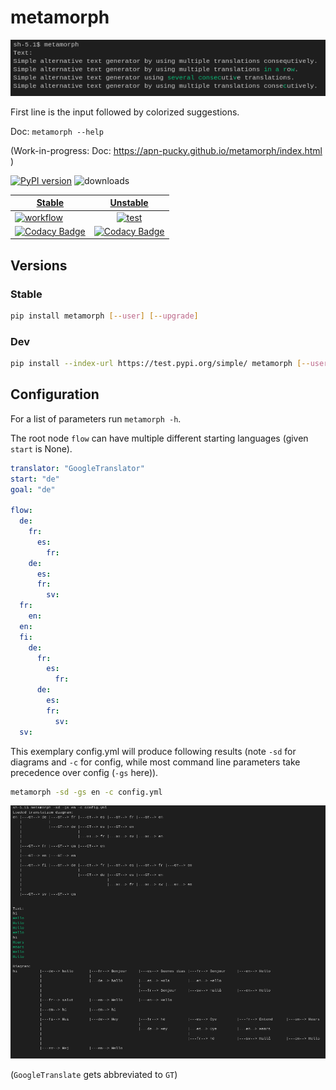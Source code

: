 # metamorph

![IMG](/img/img.png)

First line is the input followed by colorized suggestions.

Doc: `metamorph --help`

(Work-in-progress: Doc: https://apn-pucky.github.io/metamorph/index.html )

[![PyPI version][pypi image]][pypi link]  ![downloads](https://img.shields.io/pypi/dm/metamorph.svg) 

| [Stable][doc release]        | [Unstable][doc test]           |
| ------------- |:-------------:|
| [![workflow][a s image]][a s link]      | [![test][a t image]][a t link]     |
| [![Codacy Badge][cc s q i]][cc s q l]     |[![Codacy Badge][cc q i]][cc q l] | 

## Versions

### Stable

```sh
pip install metamorph [--user] [--upgrade]
```

### Dev

```sh
pip install --index-url https://test.pypi.org/simple/ metamorph [--user] [--upgrade]
```

## Configuration

For a list of parameters run `metamorph -h`.

The root node `flow` can have multiple different starting languages (given `start` is None).
```yml
translator: "GoogleTranslator"
start: "de"
goal: "de"

flow:
  de:
    fr:
      es:
        fr:
    de:
      es:
      fr:
        sv:
  fr:
    en:
  en:
  fi:
    de:
      fr:
        es:
          fr:
      de:
        es:
        fr:
          sv:
  sv:
```

This exemplary config.yml will produce following results (note `-sd` for diagrams and `-c` for config, while most command line parameters take precedence over config (`-gs` here)).

```sh
metamorph -sd -gs en -c config.yml
```

![DIAG](/img/diag.png)

(`GoogleTranslate` gets abbreviated to `GT`)

[doc release]: https://apn-pucky.github.io/metamorph/index.html
[doc test]: https://apn-pucky.github.io/metamorph/test/index.html

[pypi image]: https://badge.fury.io/py/metamorph.svg
[pypi link]: https://pypi.org/project/metamorph/

[a s image]: https://github.com/APN-Pucky/metamorph/actions/workflows/stable.yml/badge.svg
[a s link]: https://github.com/APN-Pucky/metamorph/actions/workflows/stable.yml
[a t link]: https://github.com/APN-Pucky/metamorph/actions/workflows/unstable.yml
[a t image]: https://github.com/APN-Pucky/metamorph/actions/workflows/unstable.yml/badge.svg

[cc s q i]: https://app.codacy.com/project/badge/Grade/1acfcad112734b1ca875518cf1eeda34?branch=stable
[cc s q l]: https://www.codacy.com/gh/APN-Pucky/metamorph/dashboard?utm_source=github.com&amp;utm_medium=referral&amp;utm_content=APN-Pucky/metamorph&amp;utm_campaign=Badge_Grade?branch=stable
[cc q i]: https://app.codacy.com/project/badge/Grade/1acfcad112734b1ca875518cf1eeda34
[cc q l]: https://www.codacy.com/gh/APN-Pucky/metamorph/dashboard?utm_source=github.com&amp;utm_medium=referral&amp;utm_content=APN-Pucky/metamorph&amp;utm_campaign=Badge_Grade
